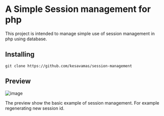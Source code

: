 # A Simple Session management for php

This project is intended to manage simple use of session management in php using database.

## Installing

```
git clone https://github.com/kesavamas/session-management
```

## Preview 

![image](https://github.com/user-attachments/assets/1b28eb4e-e174-4918-9313-6461876a4f5b)

The preview show the basic example of session management. For example regenerating new session id.
